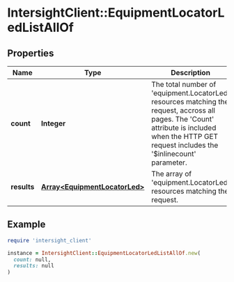 # IntersightClient::EquipmentLocatorLedListAllOf

## Properties

| Name | Type | Description | Notes |
| ---- | ---- | ----------- | ----- |
| **count** | **Integer** | The total number of &#39;equipment.LocatorLed&#39; resources matching the request, accross all pages. The &#39;Count&#39; attribute is included when the HTTP GET request includes the &#39;$inlinecount&#39; parameter. | [optional] |
| **results** | [**Array&lt;EquipmentLocatorLed&gt;**](EquipmentLocatorLed.md) | The array of &#39;equipment.LocatorLed&#39; resources matching the request. | [optional] |

## Example

```ruby
require 'intersight_client'

instance = IntersightClient::EquipmentLocatorLedListAllOf.new(
  count: null,
  results: null
)
```

